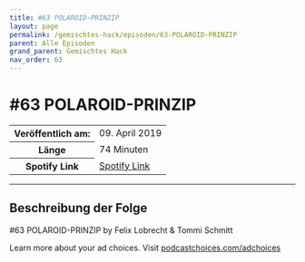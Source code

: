 ```yaml
---
title: #63 POLAROID-PRINZIP
layout: page
permalink: /gemischtes-hack/episoden/63-POLAROID-PRINZIP
parent: Alle Episoden
grand_parent: Gemischtes Hack
nav_order: 63
---
```


# #63 POLAROID-PRINZIP
<table class="resp-table dcf-table dcf-table-responsive dcf-table-bordered dcf-table-striped dcf-w-100%">
                    <tbody>
                        <tr>
                            <th scope="row">Veröffentlich am:</th>
                            <td data-label="Veröffentlich am:">09. April 2019</td>
                        </tr>
                        <tr>
                            <th scope="row">Länge </th>
                            <td data-label="Länge ">74 Minuten</td>
                        </tr><tr>
                                <th scope="row">Spotify Link</th>
                                <td data-label="Spotify Link"><a href="https://open.spotify.com/episode/4C7L8xofTXVuxH1wAvgi1A">Spotify Link</a></td>
                            </tr></tbody>
                </table>

***

## Beschreibung der Folge

<div>
<p>#63 POLAROID-PRINZIP by Felix Lobrecht &amp; Tommi Schmitt</p><p> </p><p>Learn more about your ad choices. Visit <a href="https://podcastchoices.com/adchoices">podcastchoices.com/adchoices</a></p>  
</div>

